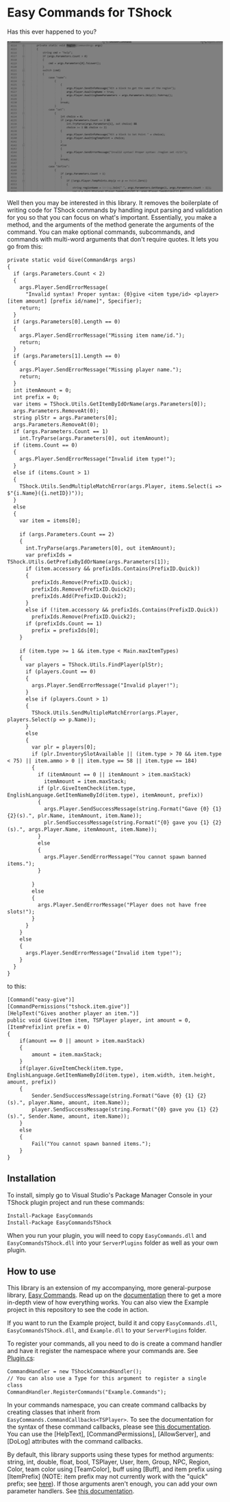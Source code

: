 # Easy Commands for TShock

Has this ever happened to you?

![Literally just TShock's code](https://raw.githubusercontent.com/ZakFahey/easy-commands-tshock/master/code.png)

Well then you may be interested in this library. It removes the boilerplate of writing code for TShock commands by handling input parsing and validation for you so that you can focus on what's important. Essentially, you make a method, and the arguments of the method generate the arguments of the command. You can make optional commands, subcommands, and commands with multi-word arguments that don't require quotes. It lets you go from this:
```
private static void Give(CommandArgs args)
{
  if (args.Parameters.Count < 2)
  {
    args.Player.SendErrorMessage(
      "Invalid syntax! Proper syntax: {0}give <item type/id> <player> [item amount] [prefix id/name]", Specifier);
    return;
  }
  if (args.Parameters[0].Length == 0)
  {
    args.Player.SendErrorMessage("Missing item name/id.");
    return;
  }
  if (args.Parameters[1].Length == 0)
  {
    args.Player.SendErrorMessage("Missing player name.");
    return;
  }
  int itemAmount = 0;
  int prefix = 0;
  var items = TShock.Utils.GetItemByIdOrName(args.Parameters[0]);
  args.Parameters.RemoveAt(0);
  string plStr = args.Parameters[0];
  args.Parameters.RemoveAt(0);
  if (args.Parameters.Count == 1)
    int.TryParse(args.Parameters[0], out itemAmount);
  if (items.Count == 0)
  {
    args.Player.SendErrorMessage("Invalid item type!");
  }
  else if (items.Count > 1)
  {
    TShock.Utils.SendMultipleMatchError(args.Player, items.Select(i => $"{i.Name}({i.netID})"));
  }
  else
  {
    var item = items[0];

    if (args.Parameters.Count == 2)
    {
      int.TryParse(args.Parameters[0], out itemAmount);
      var prefixIds = TShock.Utils.GetPrefixByIdOrName(args.Parameters[1]);
      if (item.accessory && prefixIds.Contains(PrefixID.Quick))
      {
        prefixIds.Remove(PrefixID.Quick);
        prefixIds.Remove(PrefixID.Quick2);
        prefixIds.Add(PrefixID.Quick2);
      }
      else if (!item.accessory && prefixIds.Contains(PrefixID.Quick))
        prefixIds.Remove(PrefixID.Quick2);
      if (prefixIds.Count == 1)
        prefix = prefixIds[0];
    }

    if (item.type >= 1 && item.type < Main.maxItemTypes)
    {
      var players = TShock.Utils.FindPlayer(plStr);
      if (players.Count == 0)
      {
        args.Player.SendErrorMessage("Invalid player!");
      }
      else if (players.Count > 1)
      {
        TShock.Utils.SendMultipleMatchError(args.Player, players.Select(p => p.Name));
      }
      else
      {
        var plr = players[0];
        if (plr.InventorySlotAvailable || (item.type > 70 && item.type < 75) || item.ammo > 0 || item.type == 58 || item.type == 184)
        {
          if (itemAmount == 0 || itemAmount > item.maxStack)
            itemAmount = item.maxStack;
          if (plr.GiveItemCheck(item.type, EnglishLanguage.GetItemNameById(item.type), itemAmount, prefix))
          {
            args.Player.SendSuccessMessage(string.Format("Gave {0} {1} {2}(s).", plr.Name, itemAmount, item.Name));
            plr.SendSuccessMessage(string.Format("{0} gave you {1} {2}(s).", args.Player.Name, itemAmount, item.Name));
          }
          else
          {
            args.Player.SendErrorMessage("You cannot spawn banned items.");
          }

        }
        else
        {
          args.Player.SendErrorMessage("Player does not have free slots!");
        }
      }
    }
    else
    {
      args.Player.SendErrorMessage("Invalid item type!");
    }
  }
}
```
to this:
```
[Command("easy-give")]
[CommandPermissions("tshock.item.give")]
[HelpText("Gives another player an item.")]
public void Give(Item item, TSPlayer player, int amount = 0, [ItemPrefix]int prefix = 0)
{
    if(amount == 0 || amount > item.maxStack)
    {
        amount = item.maxStack;
    }
    if(player.GiveItemCheck(item.type, EnglishLanguage.GetItemNameById(item.type), item.width, item.height, amount, prefix))
    {
        Sender.SendSuccessMessage(string.Format("Gave {0} {1} {2}(s).", player.Name, amount, item.Name));
        player.SendSuccessMessage(string.Format("{0} gave you {1} {2}(s).", Sender.Name, amount, item.Name));
    }
    else
    {
        Fail("You cannot spawn banned items.");
    }
}
```

## Installation
To install, simply go to Visual Studio's Package Manager Console in your TShock plugin project and run these commands:
```
Install-Package EasyCommands
Install-Package EasyCommandsTShock
```

When you run your plugin, you will need to copy `EasyCommands.dll` and `EasyCommandsTShock.dll` into your `ServerPlugins` folder as well as your own plugin.

## How to use
This library is an extension of my accompanying, more general-purpose library, [Easy Commands](https://github.com/ZakFahey/easy-commands). Read up on the [documentation](https://github.com/ZakFahey/easy-commands/tree/master/Documentation) there to get a more in-depth view of how everything works. You can also view the Example project in this repository to see the code in action.

If you want to run the Example project, build it and copy `EasyCommands.dll`, `EasyCommandsTShock.dll`, and `Example.dll` to your `ServerPlugins` folder.

To register your commands, all you need to do is create a command handler and have it register the namespace where your commands are. See [Plugin.cs](https://github.com/ZakFahey/easy-commands-tshock/blob/master/EasyCommandsTShock/Example/Plugin.cs):
```
CommandHandler = new TShockCommandHandler();
// You can also use a Type for this argument to register a single class
CommandHandler.RegisterCommands("Example.Commands");
```
In your commands namespace, you can create command callbacks by creating classes that inherit from `EasyCommands.CommandCallbacks<TSPlayer>`. To see the documentation for the syntax of these command callbacks, please see [this documentation](https://github.com/ZakFahey/easy-commands/blob/master/Documentation/Commands.md). You can use the [HelpText], [CommandPermissions], [AllowServer], and [DoLog] attributes with the command callbacks.

By default, this library supports using these types for method arguments: string, int, double, float, bool, TSPlayer, User, Item, Group, NPC, Region, Color, team color using [TeamColor], buff using [Buff], and item prefix using [ItemPrefix] (NOTE: item prefix may not currently work with the "quick" prefix; see [here](https://github.com/ZakFahey/easy-commands-tshock/blob/master/EasyCommandsTShock/EasyCommandsTShock/TShockParsingRules.cs#L156)). If those arguments aren't enough, you can add your own parameter handlers. See [this documentation](https://github.com/ZakFahey/easy-commands/blob/master/Documentation/ParsingRules.md).
